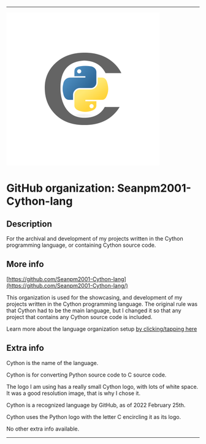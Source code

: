 
***

<!--
<details open><summary><p>Click/tap here to expand/collapse the full resolution (vector) logo for this project</p></summary>

![ML_Logo.svg failed to load. The file may be missing or corrupt. Check the file path for errors first.](/AdditionalInfo/2/Seanpm2001-Cython-lang/ML_logo.svg)

</details>

<details><summary><p>Click/tap here to expand/collapse the non-vector (raster) logo for this project</p></summary>
!-->

![CythonLogo400px.png failed to load. The file may be missing or corrupt. Check the file path for errors first.](/AdditionalInfo/2/Seanpm2001-Cython-lang/CythonLogo400px.png)

<!--
</details>
!-->

# GitHub organization: Seanpm2001-Cython-lang

## Description

For the archival and development of my projects written in the Cython programming language, or containing Cython source code.

## More info

[https://github.com/Seanpm2001-Cython-lang](https://github.com/Seanpm2001-Cython-lang/)

This organization is used for the showcasing, and development of my projects written in the Cython programming language. The original rule was that Cython had to be the main language, but I changed it so that any project that contains any Cython source code is included.

Learn more about the language organization setup [by clicking/tapping here](/AdditionalInfo/LanguageOrgs/README.md)

## Extra info

Cython is the name of the language.

Cython is for converting Python source code to C source code.

The logo I am using has a really small Cython logo, with lots of white space. It was a good resolution image, that is why I chose it.

Cython is a recognized language by GitHub, as of 2022 February 25th.

Cython uses the Python logo with the letter C encircling it as its logo.

<!--The logo currently in use is in GIF format, but is not animated. !-->

<!--I don't know what Cython stands for, in the sense of programming languages. !-->

No other extra info available.

***
